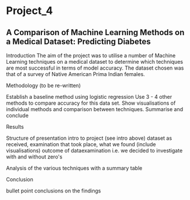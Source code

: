 # Project_4
## A Comparison of Machine Learning Methods on a Medical Dataset: Predicting Diabetes 

Introduction 
The aim of the project was to utilise a number of Machine Learning techniques on a medical dataset to determine which techniques are most successful in terms of model accuracy. The dataset chosen was that of a survey of Native American Prima Indian females. 


Methodology (to be re-written)


Establish a baseline method using logistic regression
Use 3 - 4 other methods to compare accuracy for this data set.
Show visualisations of individual methods and comparison between techniques.
Summarise and conclude


Results

Structure of presentation
intro to project (see intro above)
dataset as received, examination that took place, what we found (include visualisations)
outcome of dataexamination i.e. we decided to investigate with and without zero's


Analysis of the various techniques with a summary table


Conclusion


bullet point conclusions on the findings

